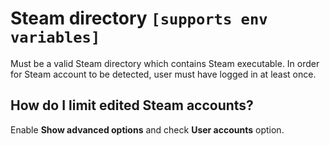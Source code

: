 # Steam directory `[supports env variables]`

Must be a valid Steam directory which contains Steam executable. In order for Steam account to be detected, user must have logged in at least once.

## How do I limit edited Steam accounts?

Enable **Show advanced options** and check **User accounts** option.
